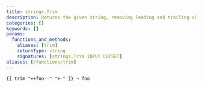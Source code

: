 ```yaml
---
title: strings.Trim
description: Returns the given string, removing leading and trailing characters specified in the cutset.
categories: []
keywords: []
params:
  functions_and_methods:
    aliases: [trim]
    returnType: string
    signatures: [strings.Trim INPUT CUTSET]
aliases: [/functions/trim]
---
```


```go-html-template
{{ trim "++foo--" "+-" }} → foo
```

